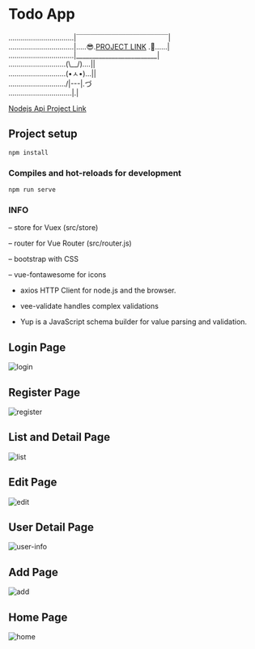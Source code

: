 # Todo App



................................|￣￣￣￣￣￣￣￣￣￣￣￣￣|   
................................|.....😎.[PROJECT LINK](http://157.230.24.89/)
.🙌......|   
................................|_________________________|   
............................(\\__/)....||           
............................(•ㅅ•)...||             
............................/|---|.づ              
...............................|.|     

[Nodejs Api Project Link](https://github.com/mertcaliskan01/nodejs-todo-list-api)






## Project setup
```
npm install
```

### Compiles and hot-reloads for development
```
npm run serve
```


### INFO

– store for Vuex (src/store)

– router for Vue Router (src/router.js)

– bootstrap with CSS

– vue-fontawesome for icons

- axios HTTP Client for node.js and the browser. 

- vee-validate handles complex validations

- Yup is a JavaScript schema builder for value parsing and validation. 

## Login Page
![login](https://user-images.githubusercontent.com/47431669/200273738-4ba22394-2b33-498a-93ec-886c8b6716b0.png)

## Register Page
![register](https://user-images.githubusercontent.com/47431669/200273718-8e10f0c8-a41a-4b4b-9e7f-11988b5404bc.png)

## List and Detail Page
![list](https://user-images.githubusercontent.com/47431669/200274390-32604265-98d6-4c93-b362-01f0981e0d15.png)

## Edit Page
![edit](https://user-images.githubusercontent.com/47431669/200273754-31d6f591-7480-457c-963d-d36f515fe03b.png)

## User Detail Page
![user-info](https://user-images.githubusercontent.com/47431669/200273685-911e56a2-a349-479a-af3c-c7f9a0d0c54d.png)

## Add Page
![add](https://user-images.githubusercontent.com/47431669/200273744-1d88324c-a29d-4486-9812-59ada73138db.png)


## Home Page
![home](https://user-images.githubusercontent.com/47431669/200273701-0b09e9c1-7dc1-4440-985d-cc37bc0df490.png)

